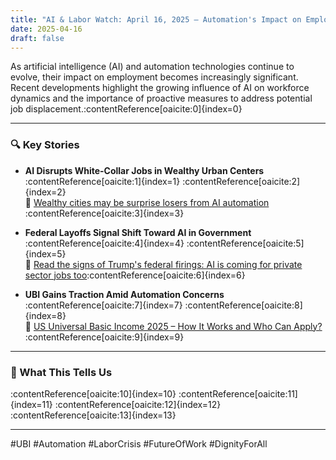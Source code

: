 ```yaml
---
title: "AI & Labor Watch: April 16, 2025 — Automation's Impact on Employment and Policy Responses"
date: 2025-04-16
draft: false
---
```


As artificial intelligence (AI) and automation technologies continue to evolve, their impact on employment becomes increasingly significant. Recent developments highlight the growing influence of AI on workforce dynamics and the importance of proactive measures to address potential job displacement.&#8203;:contentReference[oaicite:0]{index=0}

---

### 🔍 Key Stories

- **AI Disrupts White-Collar Jobs in Wealthy Urban Centers**  
  :contentReference[oaicite:1]{index=1} :contentReference[oaicite:2]{index=2}  
  🔗 [Wealthy cities may be surprise losers from AI automation](https://www.ft.com/content/04343a69-8204-493c-b8c6-edfbd4057199)&#8203;:contentReference[oaicite:3]{index=3}

- **Federal Layoffs Signal Shift Toward AI in Government**  
  :contentReference[oaicite:4]{index=4} :contentReference[oaicite:5]{index=5}  
  🔗 [Read the signs of Trump's federal firings: AI is coming for private sector jobs too](https://www.theguardian.com/business/2025/mar/02/ai-layoffs-trump-irs)&#8203;:contentReference[oaicite:6]{index=6}

- **UBI Gains Traction Amid Automation Concerns**  
  :contentReference[oaicite:7]{index=7} :contentReference[oaicite:8]{index=8}  
  🔗 [US Universal Basic Income 2025 – How It Works and Who Can Apply?](https://www.idolgu.in/us-universal-basic-income-2025/)&#8203;:contentReference[oaicite:9]{index=9}

---

### 🧠 What This Tells Us

:contentReference[oaicite:10]{index=10} :contentReference[oaicite:11]{index=11} :contentReference[oaicite:12]{index=12}&#8203;:contentReference[oaicite:13]{index=13}

---

#UBI #Automation #LaborCrisis #FutureOfWork #DignityForAll
